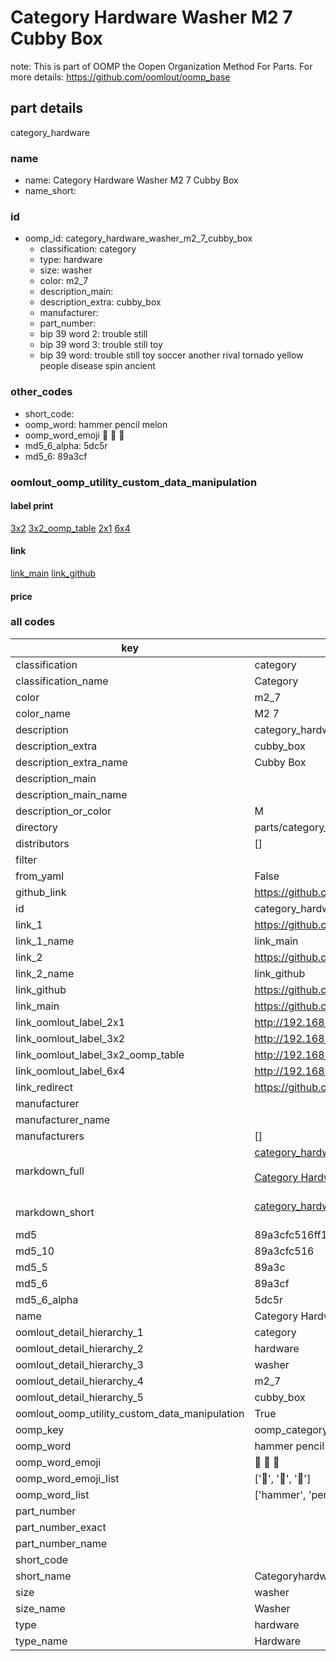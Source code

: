 # Category Hardware Washer M2 7 Cubby Box  

note: This is part of OOMP the Oopen Organization Method For Parts. For more details: https://github.com/oomlout/oomp_base

##  part details
  



category_hardware



### name
* name: Category Hardware Washer M2 7 Cubby Box
* name_short: 
### id
* oomp_id: category_hardware_washer_m2_7_cubby_box
  * classification: category
  * type: hardware
  * size: washer
  * color: m2_7
  * description_main: 
  * description_extra: cubby_box
  * manufacturer: 
  * part_number: 
  * bip 39 word 2: trouble still
  * bip 39 word 3: trouble still toy
  * bip 39 word: trouble still toy soccer another rival tornado yellow people disease spin ancient

### other_codes
* short_code: 
* oomp_word: hammer pencil melon
* oomp_word_emoji :hammer: :pencil: :melon:
* md5_6_alpha: 5dc5r
* md5_6: 89a3cf






### oomlout_oomp_utility_custom_data_manipulation
#### label print
[3x2](http://192.168.1.245:1112/?label=oomp%205dc5r)
[3x2_oomp_table](http://192.168.1.108:1112/?label=oomp%205dc5r)
[2x1](http://192.168.1.242:1112/?label=oomp%205dc5r)
[6x4](http://192.168.1.55:1112/?label=oomp%205dc5r)    

#### link

[link_main](https://github.com/oomlout/oomlout_oomp_version_1_messy/tree/main/parts/category_hardware_washer_m2_7_cubby_box) [link_github](https://github.com/oomlout/oomlout_oomp_version_1_messy/tree/main/parts/category_hardware_washer_m2_7_cubby_box)                             

#### price







### all codes 
| key | value |  
| --- | --- |  
| classification | category |  
| classification_name | Category |  
| color | m2_7 |  
| color_name | M2 7 |  
| description | category_hardware |  
| description_extra | cubby_box |  
| description_extra_name | Cubby Box |  
| description_main |  |  
| description_main_name |  |  
| description_or_color | M  |  
| directory | parts/category_hardware_washer_m2_7_cubby_box |  
| distributors | [] |  
| filter |  |  
| from_yaml | False |  
| github_link | https://github.com/oomlout/oomlout_oomp_part_src/tree/main/parts/category_hardware_washer_m2_7_cubby_box |  
| id | category_hardware_washer_m2_7_cubby_box |  
| link_1 | https://github.com/oomlout/oomlout_oomp_version_1_messy/tree/main/parts/category_hardware_washer_m2_7_cubby_box |  
| link_1_name | link_main |  
| link_2 | https://github.com/oomlout/oomlout_oomp_version_1_messy/tree/main/parts/category_hardware_washer_m2_7_cubby_box |  
| link_2_name | link_github |  
| link_github | https://github.com/oomlout/oomlout_oomp_version_1_messy/tree/main/parts/category_hardware_washer_m2_7_cubby_box |  
| link_main | https://github.com/oomlout/oomlout_oomp_version_1_messy/tree/main/parts/category_hardware_washer_m2_7_cubby_box |  
| link_oomlout_label_2x1 | http://192.168.1.242:1112/?label=oomp%205dc5r |  
| link_oomlout_label_3x2 | http://192.168.1.245:1112/?label=oomp%205dc5r |  
| link_oomlout_label_3x2_oomp_table | http://192.168.1.108:1112/?label=oomp%205dc5r |  
| link_oomlout_label_6x4 | http://192.168.1.55:1112/?label=oomp%205dc5r |  
| link_redirect | https://github.com/oomlout/oomlout_oomp_version_1_messy/tree/main/parts/category_hardware_washer_m2_7_cubby_box |  
| manufacturer |  |  
| manufacturer_name |  |  
| manufacturers | [] |  
| markdown_full | [category_hardware_washer_m2_7_cubby_box](none)<br>[](none)<br>[Category Hardware Washer M2 7 Cubby Box](none)<br><br> |  
| markdown_short | [category_hardware_washer_m2_7_cubby_box](none)<br><br> |  
| md5 | 89a3cfc516ff1caeea84ccddccf57748 |  
| md5_10 | 89a3cfc516 |  
| md5_5 | 89a3c |  
| md5_6 | 89a3cf |  
| md5_6_alpha | 5dc5r |  
| name | Category Hardware Washer M2 7 Cubby Box |  
| oomlout_detail_hierarchy_1 | category |  
| oomlout_detail_hierarchy_2 | hardware |  
| oomlout_detail_hierarchy_3 | washer |  
| oomlout_detail_hierarchy_4 | m2_7 |  
| oomlout_detail_hierarchy_5 | cubby_box |  
| oomlout_oomp_utility_custom_data_manipulation | True |  
| oomp_key | oomp_category_hardware_washer_m2_7_cubby_box |  
| oomp_word | hammer pencil melon |  
| oomp_word_emoji | :hammer: :pencil: :melon: |  
| oomp_word_emoji_list | [':hammer:', ':pencil:', ':melon:'] |  
| oomp_word_list | ['hammer', 'pencil', 'melon'] |  
| part_number |  |  
| part_number_exact |  |  
| part_number_name |  |  
| short_code |  |  
| short_name | Categoryhardware |  
| size | washer |  
| size_name | Washer |  
| type | hardware |  
| type_name | Hardware |  
